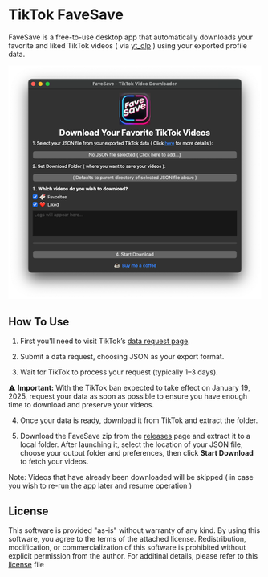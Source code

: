 # TikTok FaveSave

FaveSave is a free-to-use desktop app that automatically downloads your favorite and liked TikTok videos ( via [yt_dlp](https://github.com/yt-dlp/yt-dlp) ) using your exported profile data.

![Screenshot of FaveSave app](./screenshots/favesave.png)
## How To Use

1. First you'll need to visit TikTok’s [data request page](https://support.tiktok.com/en/account-and-privacy/personalized-ads-and-data/requesting-your-data#1).

2. Submit a data request, choosing JSON as your export format.
3. Wait for TikTok to process your request (typically 1–3 days).

⚠️ **Important:** With the TikTok ban expected to take effect on January 19, 2025, request your data as soon as possible to ensure you have enough time to download and preserve your videos.

4. Once your data is ready, download it from TikTok and extract the folder.

5. Download the FaveSave zip from the [releases](https://github.com/joeycato/tiktok-favesave/releases) page and extract it to a local folder. After launching it, select the location of your JSON file, choose your output folder and preferences, then click **Start Download** to fetch your videos.

Note: Videos that have already been downloaded will be skipped ( in case you wish to re-run the app later and resume operation )

## License

This software is provided "as-is" without warranty of any kind. By using this software, you agree to the terms of the attached license. Redistribution, modification, or commercialization of this software is prohibited without explicit permission from the author. For additinal details, please refer to this [license](./LICENSE) file
